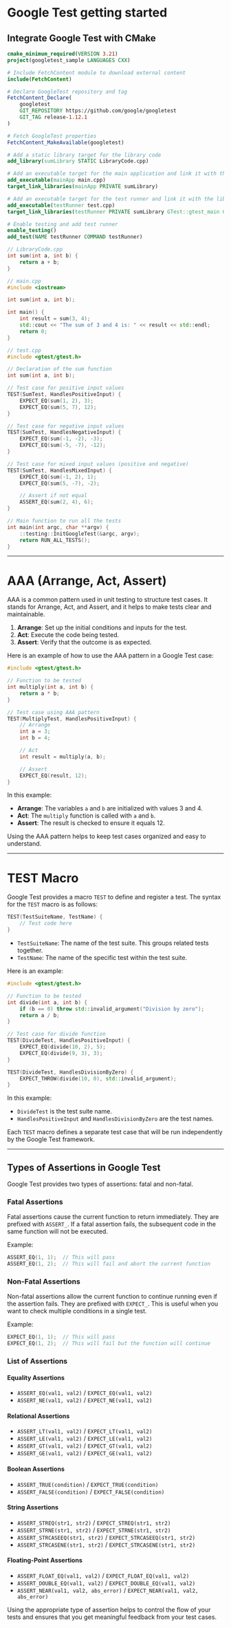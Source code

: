 # Google Test getting started

## Integrate Google Test with CMake

```cmake
cmake_minimum_required(VERSION 3.21)
project(googletest_sample LANGUAGES CXX)

# Include FetchContent module to download external content
include(FetchContent)

# Declare GoogleTest repository and tag
FetchContent_Declare(
    googletest
    GIT_REPOSITORY https://github.com/google/googletest
    GIT_TAG release-1.12.1
)

# Fetch GoogleTest properties
FetchContent_MakeAvailable(googletest)

# Add a static library target for the library code
add_library(sumLibrary STATIC LibraryCode.cpp)

# Add an executable target for the main application and link it with the library
add_executable(mainApp main.cpp)
target_link_libraries(mainApp PRIVATE sumLibrary)

# Add an executable target for the test runner and link it with the library and GoogleTest
add_executable(testRunner test.cpp)
target_link_libraries(testRunner PRIVATE sumLibrary GTest::gtest_main GTest::gmock_main)

# Enable testing and add test runner
enable_testing()
add_test(NAME testRunner COMMAND testRunner)
```

```cpp
// LibraryCode.cpp
int sum(int a, int b) {
    return a + b;
}
```

```cpp
// main.cpp
#include <iostream>

int sum(int a, int b);

int main() {
    int result = sum(3, 4);
    std::cout << "The sum of 3 and 4 is: " << result << std::endl;
    return 0;
}
```

```cpp
// test.cpp
#include <gtest/gtest.h>

// Declaration of the sum function
int sum(int a, int b);

// Test case for positive input values
TEST(SumTest, HandlesPositiveInput) {
    EXPECT_EQ(sum(1, 2), 3);
    EXPECT_EQ(sum(5, 7), 12);
}

// Test case for negative input values
TEST(SumTest, HandlesNegativeInput) {
    EXPECT_EQ(sum(-1, -2), -3);
    EXPECT_EQ(sum(-5, -7), -12);
}

// Test case for mixed input values (positive and negative)
TEST(SumTest, HandlesMixedInput) {
    EXPECT_EQ(sum(-1, 2), 1);
    EXPECT_EQ(sum(5, -7), -2);

    // Assert if not equal
    ASSERT_EQ(sum(2, 4), 6);
}

// Main function to run all the tests
int main(int argc, char **argv) {
    ::testing::InitGoogleTest(&argc, argv);
    return RUN_ALL_TESTS();
}
```

---
# AAA (Arrange, Act, Assert)

AAA is a common pattern used in unit testing to structure test cases. It stands for Arrange, Act, and Assert, and it helps to make tests clear and maintainable.

1. **Arrange**: Set up the initial conditions and inputs for the test.
2. **Act**: Execute the code being tested.
3. **Assert**: Verify that the outcome is as expected.

Here is an example of how to use the AAA pattern in a Google Test case:

```cpp
#include <gtest/gtest.h>

// Function to be tested
int multiply(int a, int b) {
    return a * b;
}

// Test case using AAA pattern
TEST(MultiplyTest, HandlesPositiveInput) {
    // Arrange
    int a = 3;
    int b = 4;

    // Act
    int result = multiply(a, b);

    // Assert
    EXPECT_EQ(result, 12);
}
```

In this example:
- **Arrange**: The variables `a` and `b` are initialized with values 3 and 4.
- **Act**: The `multiply` function is called with `a` and `b`.
- **Assert**: The result is checked to ensure it equals 12.

Using the AAA pattern helps to keep test cases organized and easy to understand.


---

# TEST Macro

Google Test provides a macro `TEST` to define and register a test. The syntax for the `TEST` macro is as follows:

```cpp
TEST(TestSuiteName, TestName) {
    // Test code here
}
```

- `TestSuiteName`: The name of the test suite. This groups related tests together.
- `TestName`: The name of the specific test within the test suite.

Here is an example:

```cpp
#include <gtest/gtest.h>

// Function to be tested
int divide(int a, int b) {
    if (b == 0) throw std::invalid_argument("Division by zero");
    return a / b;
}

// Test case for divide function
TEST(DivideTest, HandlesPositiveInput) {
    EXPECT_EQ(divide(10, 2), 5);
    EXPECT_EQ(divide(9, 3), 3);
}

TEST(DivideTest, HandlesDivisionByZero) {
    EXPECT_THROW(divide(10, 0), std::invalid_argument);
}
```

In this example:
- `DivideTest` is the test suite name.
- `HandlesPositiveInput` and `HandlesDivisionByZero` are the test names.

Each `TEST` macro defines a separate test case that will be run independently by the Google Test framework.

---
## Types of Assertions in Google Test

Google Test provides two types of assertions: fatal and non-fatal.

### Fatal Assertions

Fatal assertions cause the current function to return immediately. They are prefixed with `ASSERT_`. If a fatal assertion fails, the subsequent code in the same function will not be executed.

Example:
```cpp
ASSERT_EQ(1, 1);  // This will pass
ASSERT_EQ(1, 2);  // This will fail and abort the current function
```

### Non-Fatal Assertions

Non-fatal assertions allow the current function to continue running even if the assertion fails. They are prefixed with `EXPECT_`. This is useful when you want to check multiple conditions in a single test.

Example:
```cpp
EXPECT_EQ(1, 1);  // This will pass
EXPECT_EQ(1, 2);  // This will fail but the function will continue
```

### List of Assertions

#### Equality Assertions
- `ASSERT_EQ(val1, val2)` / `EXPECT_EQ(val1, val2)`
- `ASSERT_NE(val1, val2)` / `EXPECT_NE(val1, val2)`

#### Relational Assertions
- `ASSERT_LT(val1, val2)` / `EXPECT_LT(val1, val2)`
- `ASSERT_LE(val1, val2)` / `EXPECT_LE(val1, val2)`
- `ASSERT_GT(val1, val2)` / `EXPECT_GT(val1, val2)`
- `ASSERT_GE(val1, val2)` / `EXPECT_GE(val1, val2)`

#### Boolean Assertions
- `ASSERT_TRUE(condition)` / `EXPECT_TRUE(condition)`
- `ASSERT_FALSE(condition)` / `EXPECT_FALSE(condition)`

#### String Assertions
- `ASSERT_STREQ(str1, str2)` / `EXPECT_STREQ(str1, str2)`
- `ASSERT_STRNE(str1, str2)` / `EXPECT_STRNE(str1, str2)`
- `ASSERT_STRCASEEQ(str1, str2)` / `EXPECT_STRCASEEQ(str1, str2)`
- `ASSERT_STRCASENE(str1, str2)` / `EXPECT_STRCASENE(str1, str2)`

#### Floating-Point Assertions
- `ASSERT_FLOAT_EQ(val1, val2)` / `EXPECT_FLOAT_EQ(val1, val2)`
- `ASSERT_DOUBLE_EQ(val1, val2)` / `EXPECT_DOUBLE_EQ(val1, val2)`
- `ASSERT_NEAR(val1, val2, abs_error)` / `EXPECT_NEAR(val1, val2, abs_error)`

Using the appropriate type of assertion helps to control the flow of your tests and ensures that you get meaningful feedback from your test cases.
